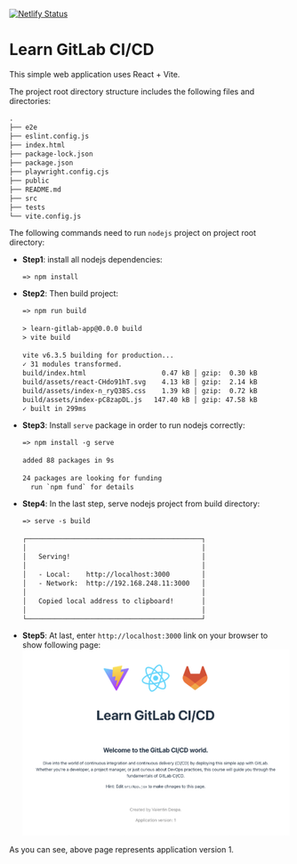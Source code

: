 [![Netlify Status](https://api.netlify.com/api/v1/badges/d95f54c1-7c0f-46d5-9797-6a795a16f84b/deploy-status)](https://app.netlify.com/projects/site-gitlab-cicd/deploys)


# Learn GitLab CI/CD

This simple web application uses React + Vite.

The project root directory structure includes the following files and directories:
```
.
├── e2e
├── eslint.config.js
├── index.html
├── package-lock.json
├── package.json
├── playwright.config.cjs
├── public
├── README.md
├── src
├── tests
└── vite.config.js
```

The following commands need to run `nodejs` project on project root directory: 

* **Step1**: install all nodejs dependencies:
    ```
    => npm install
    ```
* **Step2**: Then build project:
    ```
    => npm run build 
    
    > learn-gitlab-app@0.0.0 build
    > vite build
    
    vite v6.3.5 building for production...
    ✓ 31 modules transformed.
    build/index.html                   0.47 kB │ gzip:  0.30 kB
    build/assets/react-CHdo91hT.svg    4.13 kB │ gzip:  2.14 kB
    build/assets/index-n_ryQ3BS.css    1.39 kB │ gzip:  0.72 kB
    build/assets/index-pC8zapDL.js   147.40 kB │ gzip: 47.58 kB
    ✓ built in 299ms
    ```

* **Step3**: Install `serve` package in order to run nodejs correctly:
    ```
    => npm install -g serve
  
    added 88 packages in 9s
    
    24 packages are looking for funding
      run `npm fund` for details
    ```

* **Step4**: In the last step, serve nodejs project from build directory:
    ```
    => serve -s build
    
    ┌────────────────────────────────────────────┐
    │                                            │
    │   Serving!                                 │
    │                                            │
    │   - Local:    http://localhost:3000        │
    │   - Network:  http://192.168.248.11:3000   │
    │                                            │
    │   Copied local address to clipboard!       │
    │                                            │
    └────────────────────────────────────────────┘
    ```

* **Step5**: At last, enter `http://localhost:3000` link on your browser to show following page:
  ![NodeJs_Project_FirstPage.jpg](src/img/NodeJs_Project_FirstPage.jpg)

As you can see, above page represents application version 1.
